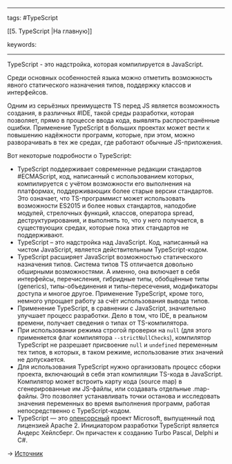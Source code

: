 ____

tags: #TypeScript 

[[5. TypeScript |На главную]]

keywords:

_____

TypeScript - это надстройка, которая компилируется в JavaScript. 

Среди основных особенностей языка можно отметить возможность явного статического назначения типов, поддержку классов и интерфейсов. 

Одним из серьёзных преимуществ TS перед JS является возможность создания, в различных #IDE, такой среды разработки, которая позволяет, прямо в процессе ввода кода, выявлять распространённые ошибки. Применение TypeScript в больших проектах может вести к повышению надёжности программ, которые, при этом, можно разворачивать в тех же средах, где работают обычные JS-приложения.  
  
Вот некоторые подробности о TypeScript:  

- TypeScript поддерживает современные редакции стандартов #ECMAScript, код, написанный с использованием которых, компилируется с учётом возможности его выполнения на платформах, поддерживающих более старые версии стандартов. Это означает, что TS-программист может использовать возможности ES2015 и более новых стандартов, наподобие модулей, стрелочных функций, классов, оператора spread, деструктурирования, и выполнять то, что у него получается, в существующих средах, которые пока этих стандартов не поддерживают.
- TypeScript – это надстройка над JavaScript. Код, написанный на чистом JavaScript, является действительным TypeScript-кодом.
- TypeScript расширяет JavaScript возможностью статического назначения типов. Система типов TS отличается довольно обширными возможностями. А именно, она включает в себя интерфейсы, перечисления, гибридные типы, обобщённые типы (generics), типы-объединения и типы-пересечения, модификаторы доступа и многое другое. Применение TypeScript, кроме того, немного упрощает работу за счёт использования вывода типов.
- Применение TypeScript, в сравнении с JavaScript, значительно улучшает процесс разработки. Дело в том, что IDE, в реальном времени, получает сведения о типах от TS-компилятора.
- При использовании режима строгой проверки на `null` (для этого применяется флаг компилятора `--strictNullChecks`), компилятор TypeScript не разрешает присвоение `null` и `undefined` переменным тех типов, в которых, в таком режиме, использование этих значений не допускается.
- Для использования TypeScript нужно организовать процесс сборки проекта, включающий в себя этап компиляции TS-кода в JavaScript. Компилятор может встроить карту кода (source map) в сгенерированные им JS-файлы, или создавать отдельные .map-файлы. Это позволяет устанавливать точки останова и исследовать значения переменных во время выполнения программ, работая непосредственно с TypeScript-кодом.
- TypeScript — это [опенсорсный](https://github.com/Microsoft/TypeScript) проект Microsoft, выпущенный под лицензией Apache 2. Инициатором разработки TypeScript является Андерс Хейлсберг. Он причастен к созданию Turbo Pascal, Delphi и C#.

  
→ [Источник](https://stackoverflow.com/questions/12694530/what-is-typescript-and-why-would-i-use-it-in-place-of-javascript)